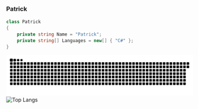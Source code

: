 ### Patrick  
```cs
class Patrick
{
    private string Name = "Patrick";
    private string[] Languages = new[] { "C#" };
}
```
![snake gif](https://github.com/Patrickooos/Patrickooos/blob/output/github-contribution-grid-snake.svg)
![Top Langs](https://github-readme-stats.vercel.app/api/top-langs/?username=Patrickooos&theme=tokyonight)
